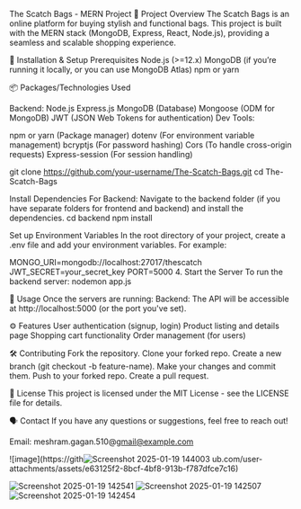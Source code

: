 The Scatch Bags - MERN Project
🚀 Project Overview
The Scatch Bags is an online platform for buying stylish and functional bags. This project is built with the MERN stack (MongoDB, Express, React, Node.js), providing a seamless and scalable shopping experience. 

🔧 Installation & Setup
Prerequisites
Node.js (>=12.x)
MongoDB (if you’re running it locally, or you can use MongoDB Atlas)
npm or yarn

📦 Packages/Technologies Used

Backend:
Node.js
Express.js
MongoDB (Database)
Mongoose (ODM for MongoDB)
JWT (JSON Web Tokens for authentication)
Dev Tools:

npm or yarn (Package manager)
dotenv (For environment variable management)
bcryptjs (For password hashing)
Cors (To handle cross-origin requests)
Express-session (For session handling)


git clone https://github.com/your-username/The-Scatch-Bags.git
cd The-Scatch-Bags

Install Dependencies
For Backend:
Navigate to the backend folder (if you have separate folders for frontend and backend) and install the dependencies.
cd backend
npm install

Set up Environment Variables
In the root directory of your project, create a .env file and add your environment variables. For example:

MONGO_URI=mongodb://localhost:27017/thescatch
JWT_SECRET=your_secret_key
PORT=5000
4. Start the Server
To run the backend server:
nodemon app.js

📄 Usage
Once the servers are running:
Backend: The API will be accessible at http://localhost:5000 (or the port you've set).



⚙️ Features
User authentication (signup, login)
Product listing and details page
Shopping cart functionality
Order management (for users)


🛠️ Contributing
Fork the repository.
Clone your forked repo.
Create a new branch (git checkout -b feature-name).
Make your changes and commit them.
Push to your forked repo.
Create a pull request.

📝 License
This project is licensed under the MIT License - see the LICENSE file for details.

🗣️ Contact
If you have any questions or suggestions, feel free to reach out!

Email: meshram.gagan.510@gmail@example.com

![image](https://gith![Screenshot 2025-01-19 144003](https://github.com/user-attachments/assets/722e12a6-da42-49b2-8429-ed2d4d2c93fa)
ub.com/user-attachments/assets/e63125f2-8bcf-4bf8-913b-f787dfce7c16)

![Screenshot 2025-01-19 142541](https://github.com/user-attachments/assets/ad47f616-23d1-415c-ab37-9b0af77960c0)
![Screenshot 2025-01-19 142507](https://github.com/user-attachments/assets/de3f4391-01e1-456d-8fa5-c8712b848b8a)
![Screenshot 2025-01-19 142454](https://github.com/user-attachments/assets/7fc1bc8e-97ee-4e56-bf12-cfbf665fafe7)
